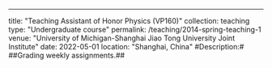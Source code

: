 ---
title: "Teaching Assistant of Honor Physics (VP160)"
collection: teaching
type: "Undergraduate course"
permalink: /teaching/2014-spring-teaching-1
venue: "University of Michigan-Shanghai Jiao Tong University Joint Institute"
date: 2022-05-01
location: "Shanghai, China"
#Description:#
##Grading weekly assignments.##
